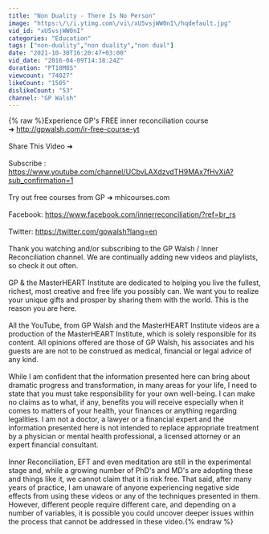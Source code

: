 ```yaml
---
title: "Non Duality - There Is No Person"
image: "https:\/\/i.ytimg.com\/vi\/xU5vsjWW0nI\/hqdefault.jpg"
vid_id: "xU5vsjWW0nI"
categories: "Education"
tags: ["non-duality","non duality","non dual"]
date: "2021-10-30T16:20:47+03:00"
vid_date: "2016-04-09T14:38:24Z"
duration: "PT18M8S"
viewcount: "74027"
likeCount: "1505"
dislikeCount: "53"
channel: "GP Walsh"
---
```

{% raw %}Experience GP's FREE inner reconciliation course <br /> ➜ <a rel="nofollow" target="blank" href="http://gpwalsh.com/ir-free-course-yt">http://gpwalsh.com/ir-free-course-yt</a><br /><br />Share This Video ➜ <br /><br />Subscribe :<br /><a rel="nofollow" target="blank" href="https://www.youtube.com/channel/UCbvLAXdzvdTH9MAx7fHvXiA?sub_confirmation=1">https://www.youtube.com/channel/UCbvLAXdzvdTH9MAx7fHvXiA?sub_confirmation=1</a><br /><br />Try out free courses from GP ➜ mhicourses.com<br /><br />Facebook: <a rel="nofollow" target="blank" href="https://www.facebook.com/innerreconciliation/?ref=br_rs">https://www.facebook.com/innerreconciliation/?ref=br_rs</a><br /><br />Twitter: <a rel="nofollow" target="blank" href="https://twitter.com/gpwalsh?lang=en">https://twitter.com/gpwalsh?lang=en</a><br /><br />Thank you watching and/or subscribing to the GP Walsh / Inner Reconciliation channel. We are continually adding new videos and playlists, so check it out often.<br /><br />GP &amp; the MasterHEART Institute are dedicated to helping you live the fullest, richest, most creative and free life you possibly can. We want you to realize your unique gifts and prosper by sharing them with the world. This is the reason you are here.<br /><br />All the YouTube, from GP Walsh and the MasterHEART Institute videos are a production of the MasterHEART Institute, which is solely responsible for its content. All opinions offered are those of GP Walsh, his associates and his guests are are not to be construed as medical, financial or legal advice of any kind.<br /><br />While I am confident that the information presented here can bring about dramatic progress and transformation, in many areas for your life, I need to state that you must take responsibility for your own well-being. I can make no claims as to what, if any, benefits you will receive especially when it comes to matters of your health, your finances or anything regarding legalities. I am not a doctor, a lawyer or a financial expert and the information presented here is not intended to replace appropriate treatment by a physician or mental health professional, a licensed attorney or an expert financial consultant.<br /><br />Inner Reconciliation, EFT and even meditation are still in the experimental stage and, while a growing number of PhD's and MD's are adopting these and things like it, we cannot claim that it is risk free. That said, after many years of practice, I am unaware of anyone experiencing negative side effects from using these videos or any of the techniques presented in them. However, different people require different care, and depending on a number of variables, it is possible you could uncover deeper issues within the process that cannot be addressed in these video.{% endraw %}
